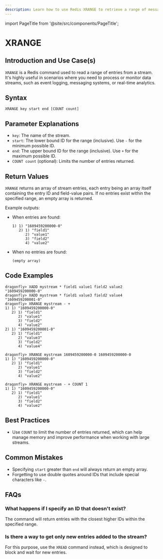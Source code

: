 ```yaml
---
description: Learn how to use Redis XRANGE to retrieve a range of messages from a stream.
---
```


import PageTitle from '@site/src/components/PageTitle';

# XRANGE

<PageTitle title="Redis XRANGE Explained (Better Than Official Docs)" />

## Introduction and Use Case(s)

`XRANGE` is a Redis command used to read a range of entries from a stream. It's highly useful in scenarios where you need to process or monitor data streams, such as event logging, messaging systems, or real-time analytics.

## Syntax

```cli
XRANGE key start end [COUNT count]
```

## Parameter Explanations

- `key`: The name of the stream.
- `start`: The lower bound ID for the range (inclusive). Use `-` for the minimum possible ID.
- `end`: The upper bound ID for the range (inclusive). Use `+` for the maximum possible ID.
- `COUNT count` (optional): Limits the number of entries returned.

## Return Values

`XRANGE` returns an array of stream entries, each entry being an array itself containing the entry ID and field-value pairs. If no entries exist within the specified range, an empty array is returned.

Example outputs:

- When entries are found:
  ```cli
  1) 1) "1609459200000-0"
     2) 1) "field1"
        2) "value1"
        3) "field2"
        4) "value2"
  ```
- When no entries are found:
  ```cli
  (empty array)
  ```

## Code Examples

```cli
dragonfly> XADD mystream * field1 value1 field2 value2
"1609459200000-0"
dragonfly> XADD mystream * field1 value3 field2 value4
"1609459200001-0"
dragonfly> XRANGE mystream - +
1) 1) "1609459200000-0"
   2) 1) "field1"
      2) "value1"
      3) "field2"
      4) "value2"
2) 1) "1609459200001-0"
   2) 1) "field1"
      2) "value3"
      3) "field2"
      4) "value4"

dragonfly> XRANGE mystream 1609459200000-0 1609459200000-0
1) 1) "1609459200000-0"
   2) 1) "field1"
      2) "value1"
      3) "field2"
      4) "value2"

dragonfly> XRANGE mystream - + COUNT 1
1) 1) "1609459200000-0"
   2) 1) "field1"
      2) "value1"
      3) "field2"
      4) "value2"
```

## Best Practices

- Use `COUNT` to limit the number of entries returned, which can help manage memory and improve performance when working with large streams.

## Common Mistakes

- Specifying `start` greater than `end` will always return an empty array.
- Forgetting to use double quotes around IDs that include special characters like `-`.

## FAQs

### What happens if I specify an ID that doesn't exist?

The command will return entries with the closest higher IDs within the specified range.

### Is there a way to get only new entries added to the stream?

For this purpose, use the `XREAD` command instead, which is designed to block and wait for new entries.
